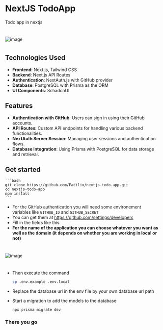 # NextJS TodoApp
Todo app in nextjs
#
![image](https://github.com/Fadilix/nextjs-todo-app/assets/121851593/52569bd1-16ee-41ea-8731-0999fb81d930)
#


## Technologies Used
- **Frontend**: Next.js, Tailwind CSS
- **Backend**: Next.js API Routes
- **Authentication**: NextAuth.js with GitHub provider
- **Database**: PostgreSQL with Prisma as the ORM
- **UI Components**: SchadcnUI

## Features
- **Authentication with GitHub**: Users can sign in using their GitHub accounts.
- **API Routes**: Custom API endpoints for handling various backend functionalities.
- **NextAuth Server Session**: Managing user sessions and authentication flows.
- **Database Integration**: Using Prisma with PostgreSQL for data storage and retrieval.

## Get started
    ```bash
    git clone https://github.com/Fadilix/nextjs-todo-app.git
    cd nextjs-todo-app
    npm install
    ```

- For the GitHub authentication you will need some environement variables like `GITHUB_ID` and `GITHUB_SECRET`
-   You can get them at https://github.com/settings/developers
- Fill in the fields like this
- **For the name of the application you can choose whatever you want as well as the domain (it depends on whether you are working in local or not)**

#
![image](https://github.com/Fadilix/nextjs-todo-app/assets/121851593/7522905e-2ca3-4d31-ba59-bacad22c28f0)
#

-   Then execute the command
    ```bash
    cp .env.example .env.local
    ```
- Replace the database url in the env file by your own database url path
- Start a migration to add the models to the database
    
    ```bash
    npx prisma migrate dev
    ```

### There you go
